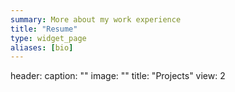 ```yaml
---
summary: More about my work experience
title: "Resume"
type: widget_page
aliases: [bio]
---
```


header:
  caption: ""
  image: ""
title: "Projects"
view: 2
